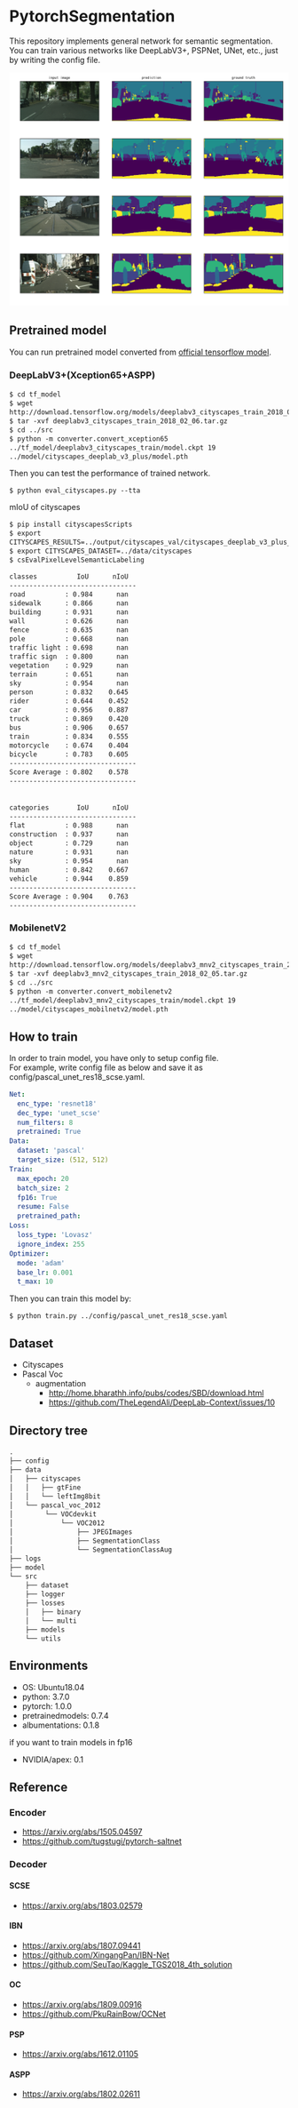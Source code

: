 # PytorchSegmentation
This repository implements general network for semantic segmentation.  
You can train various networks like DeepLabV3+, PSPNet, UNet, etc., just by writing the config file.

![DeepLabV3+](src/eval.png)

## Pretrained model
You can run pretrained model converted from [official tensorflow model](https://github.com/tensorflow/models/blob/master/research/deeplab/g3doc/model_zoo.md).  

### DeepLabV3+(Xception65+ASPP)
```
$ cd tf_model
$ wget http://download.tensorflow.org/models/deeplabv3_cityscapes_train_2018_02_06.tar.gz
$ tar -xvf deeplabv3_cityscapes_train_2018_02_06.tar.gz
$ cd ../src
$ python -m converter.convert_xception65 ../tf_model/deeplabv3_cityscapes_train/model.ckpt 19 ../model/cityscapes_deeplab_v3_plus/model.pth
```

Then you can test the performance of trained network.

```
$ python eval_cityscapes.py --tta
```

mIoU of cityscapes
```
$ pip install cityscapesScripts
$ export CITYSCAPES_RESULTS=../output/cityscapes_val/cityscapes_deeplab_v3_plus_tta
$ export CITYSCAPES_DATASET=../data/cityscapes
$ csEvalPixelLevelSemanticLabeling 
```

```
classes          IoU      nIoU
--------------------------------
road          : 0.984      nan
sidewalk      : 0.866      nan
building      : 0.931      nan
wall          : 0.626      nan
fence         : 0.635      nan
pole          : 0.668      nan
traffic light : 0.698      nan
traffic sign  : 0.800      nan
vegetation    : 0.929      nan
terrain       : 0.651      nan
sky           : 0.954      nan
person        : 0.832    0.645
rider         : 0.644    0.452
car           : 0.956    0.887
truck         : 0.869    0.420
bus           : 0.906    0.657
train         : 0.834    0.555
motorcycle    : 0.674    0.404
bicycle       : 0.783    0.605
--------------------------------
Score Average : 0.802    0.578
--------------------------------


categories       IoU      nIoU
--------------------------------
flat          : 0.988      nan
construction  : 0.937      nan
object        : 0.729      nan
nature        : 0.931      nan
sky           : 0.954      nan
human         : 0.842    0.667
vehicle       : 0.944    0.859
--------------------------------
Score Average : 0.904    0.763
--------------------------------
```

### MobilenetV2
```
$ cd tf_model
$ wget http://download.tensorflow.org/models/deeplabv3_mnv2_cityscapes_train_2018_02_05.tar.gz
$ tar -xvf deeplabv3_mnv2_cityscapes_train_2018_02_05.tar.gz
$ cd ../src
$ python -m converter.convert_mobilenetv2 ../tf_model/deeplabv3_mnv2_cityscapes_train/model.ckpt 19 ../model/cityscapes_mobilnetv2/model.pth
```



## How to train
In order to train model, you have only to setup config file.  
For example, write config file as below and save it as config/pascal_unet_res18_scse.yaml.

```yaml
Net:
  enc_type: 'resnet18'
  dec_type: 'unet_scse'
  num_filters: 8
  pretrained: True
Data:
  dataset: 'pascal'
  target_size: (512, 512)
Train:
  max_epoch: 20
  batch_size: 2
  fp16: True
  resume: False
  pretrained_path:
Loss:
  loss_type: 'Lovasz'
  ignore_index: 255
Optimizer:
  mode: 'adam'
  base_lr: 0.001
  t_max: 10
```

Then you can train this model by:

```
$ python train.py ../config/pascal_unet_res18_scse.yaml
```

## Dataset
- Cityscapes
- Pascal Voc
    - augmentation
        - http://home.bharathh.info/pubs/codes/SBD/download.html
        - https://github.com/TheLegendAli/DeepLab-Context/issues/10

## Directory tree
```
.
├── config
├── data
│   ├── cityscapes
│   │   ├── gtFine
│   │   └── leftImg8bit
│   └── pascal_voc_2012
│        └── VOCdevkit
│            └── VOC2012
│                ├── JPEGImages
│                ├── SegmentationClass
│                └── SegmentationClassAug
├── logs
├── model
└── src
    ├── dataset
    ├── logger
    ├── losses
    │   ├── binary
    │   └── multi
    ├── models
    └── utils
```

## Environments
- OS: Ubuntu18.04
- python: 3.7.0
- pytorch: 1.0.0
- pretrainedmodels: 0.7.4
- albumentations: 0.1.8  

if you want to train models in fp16
- NVIDIA/apex: 0.1

## Reference

### Encoder
- https://arxiv.org/abs/1505.04597
- https://github.com/tugstugi/pytorch-saltnet

### Decoder
#### SCSE
- https://arxiv.org/abs/1803.02579

#### IBN
- https://arxiv.org/abs/1807.09441
- https://github.com/XingangPan/IBN-Net
- https://github.com/SeuTao/Kaggle_TGS2018_4th_solution

#### OC
- https://arxiv.org/abs/1809.00916
- https://github.com/PkuRainBow/OCNet

#### PSP
- https://arxiv.org/abs/1612.01105

#### ASPP
- https://arxiv.org/abs/1802.02611
